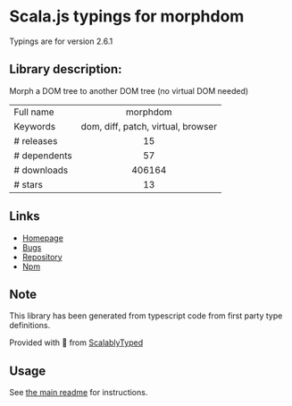 
# Scala.js typings for morphdom

Typings are for version 2.6.1

## Library description:
Morph a DOM tree to another DOM tree (no virtual DOM needed)

|                    |                 |
| ------------------ | :-------------: |
| Full name          | morphdom |
| Keywords           | dom, diff, patch, virtual, browser |
| # releases         | 15 |
| # dependents       | 57 |
| # downloads        | 406164 |
| # stars            | 13 |

## Links
- [Homepage](https://github.com/patrick-steele-idem/morphdom#readme)
- [Bugs](https://github.com/patrick-steele-idem/morphdom/issues)
- [Repository](https://github.com/patrick-steele-idem/morphdom)
- [Npm](https://www.npmjs.com/package/morphdom)
    


## Note
This library has been generated from typescript code from first party type definitions.

Provided with :purple_heart: from [ScalablyTyped](https://github.com/oyvindberg/ScalablyTyped)

## Usage
See [the main readme](../../readme.md) for instructions.


